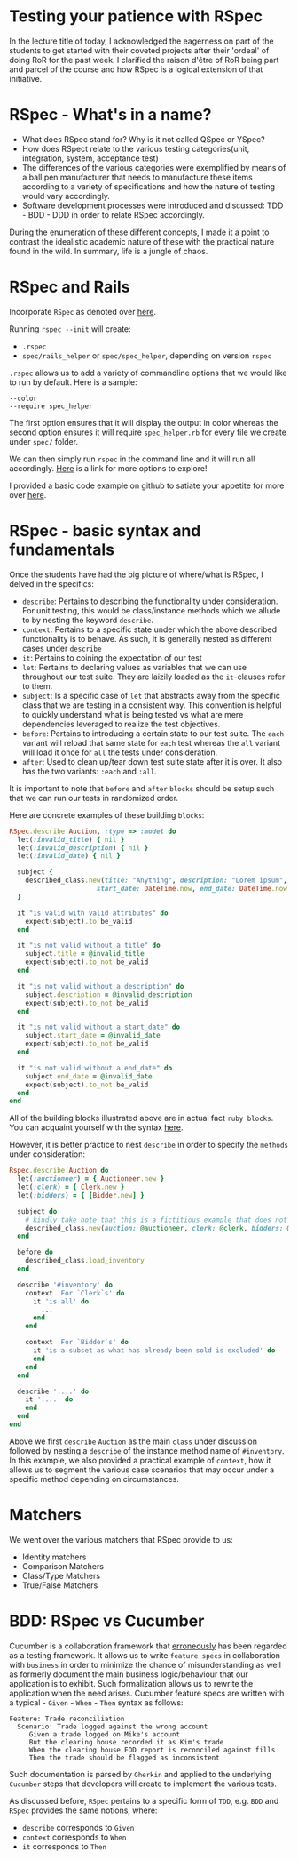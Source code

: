 # Testing your patience with RSpec

In the lecture title of today, I acknowledged the eagerness on part of the students to get started
with their coveted projects after their 'ordeal' of doing RoR for the past
week. I clarified the raison d'être of RoR being part and parcel of the course and
how RSpec is a logical extension of that initiative.

# RSpec - What's in a name?

* What does RSpec stand for? Why is it not called QSpec or YSpec?
* How does RSpect relate to the various testing categories(unit,
  integration, system, acceptance test)
* The differences of the various categories were exemplified by means of a
  ball pen manufacturer that needs to manufacture these items according to
  a variety of specifications and how the nature of testing would vary accordingly.
* Software development processes were introduced and discussed:
  TDD - BDD - DDD in order to relate RSpec accordingly.

During the enumeration of these different concepts, I made it a point to
contrast the idealistic academic nature of these with the practical nature
found in the wild. In summary, life is a jungle of chaos.

# RSpec and Rails
Incorporate `RSpec` as denoted over
[here](https://github.com/rspec/rspec-rails).

Running `rspec --init` will create:
* `.rspec`
* `spec/rails_helper` or `spec/spec_helper`, depending on version `rspec`

`.rspec` allows us to add a variety of commandline options that we would
like to run by default. Here is a sample:
```
--color
--require spec_helper
```

The first option ensures that it will display the output in color whereas
the second option ensures it will require `spec_helper.rb` for every file we
create under `spec/` folder.

We can then simply run `rspec` in the command line and it will run all
accordingly.
[Here](https://relishapp.com/rspec/rspec-core/docs/command-line) is a link
for more options to explore!

I provided a basic code example on github to satiate your appetite for more
over [here](https://github.com/Ajwah/w8d1).

# RSpec - basic syntax and fundamentals

Once the students have had the big picture of where/what is RSpec, I delved
in the specifics:

* `describe`: Pertains to describing the functionality under consideration.
  For unit testing, this would be class/instance methods which we allude to
  by nesting the keyword `describe`.
* `context`: Pertains to a specific state under which the above described
  functionality is to behave. As such, it is generally nested as different
  cases under `describe`
* `it`: Pertains to coining the expectation of our test
* `let`: Pertains to declaring values as variables that we can use
  throughout our test suite. They are laizily loaded as the `it`-clauses
  refer to them.
* `subject`: Is a specific case of `let` that abstracts away from the specific class that we are
  testing in a consistent way. This convention is helpful to quickly
  understand what is being tested vs what are mere dependencies leveraged
  to realize the test objectives.
* `before`: Pertains to introducing a certain state to our test suite.
  The `each` variant will reload that same state for `each` test whereas
  the `all` variant will load it once for `all` the tests under
  consideration.
* `after`: Used to clean up/tear down test suite state after it is over. It
  also has the two variants: `:each` and `:all`.

It is important to note that `before` and `after` `blocks` should be setup
such that we can run our tests in randomized order.

Here are concrete examples of these building `blocks`:

```ruby
RSpec.describe Auction, :type => :model do
  let(:invalid_title) { nil }
  let(:invalid_description) { nil }
  let(:invalid_date) { nil }

  subject {
    described_class.new(title: "Anything", description: "Lorem ipsum",
                      start_date: DateTime.now, end_date: DateTime.now + 1.week)
  }

  it "is valid with valid attributes" do
    expect(subject).to be_valid
  end

  it "is not valid without a title" do
    subject.title = @invalid_title
    expect(subject).to_not be_valid
  end

  it "is not valid without a description" do
    subject.description = @invalid_description
    expect(subject).to_not be_valid
  end

  it "is not valid without a start_date" do
    subject.start_date = @invalid_date
    expect(subject).to_not be_valid
  end

  it "is not valid without a end_date" do
    subject.end_date = @invalid_date
    expect(subject).to_not be_valid
  end
end
```

All of the building blocks illustrated above are in actual fact `ruby
blocks`. You can acquaint yourself with the syntax [here](https://mixandgo.com/learn/mastering-ruby-blocks-in-less-than-5-minutes).

However, it is better practice to nest `describe` in order to specify the
`methods` under consideration:

```ruby
Rspec.describe Auction do
  let(:auctioneer) = { Auctioneer.new }
  let(:clerk) = { Clerk.new }
  let(:bidders) = { [Bidder.new] }

  subject do
    # kindly take note that this is a fictitious example that does not correspond with the current code base as `Auction` model has different attributes over here
    described_class.new(auction: @auctioneer, clerk: @clerk, bidders: @bidders)
  end

  before do
    described_class.load_inventory
  end

  describe '#inventory' do
    context 'For `Clerk`s' do
      it 'is all' do
        ...
      end
    end

    context 'For `Bidder`s' do
      it 'is a subset as what has already been sold is excluded' do
      end
    end
  end

  describe '....' do
    it '....' do
    end
  end
end
```

Above we first `describe` `Auction` as the main `class` under discussion
followed by nesting a `describe` of the instance method name of
`#inventory`. In this example, we also provided a practical example of
`context`, how it allows us to segment the various case scenarios that may
occur under a specific method depending on circumstances.

# Matchers
We went over the various matchers that RSpec provide to us:

* Identity matchers
* Comparison Matchers
* Class/Type Matchers
* True/False Matchers

# BDD: RSpec vs Cucumber
Cucumber is a collaboration framework that [erroneously](https://cucumber.io/blog/the-worlds-most-misunderstood-collaboration-tool/) has been regarded as
a testing framework. It allows us to write `feature specs` in collaboration with
`business` in order to minimize the chance of misunderstanding as well as
formerly document the main business logic/behaviour that our application is
to exhibit. Such formalization allows us to rewrite the application when
the need arises. Cucumber feature specs are written with a typical -
`Given` - `When` - `Then` syntax as follows:

```cucumber
Feature: Trade reconciliation
  Scenario: Trade logged against the wrong account
     Given a trade logged on Mike's account
     But the clearing house recorded it as Kim's trade
     When the clearing house EOD report is reconciled against fills
     Then the trade should be flagged as inconsistent
```

Such documentation is parsed by `Gherkin` and applied to the underlying
`Cucumber` steps that developers will create to implement the various tests.

As discussed before, `RSpec` pertains to a specific form of `TDD`, e.g.
`BDD` and `RSpec` provides the same notions, where:

* `describe` corresponds to `Given`
* `context` corresponds to `When`
* `it` corresponds to `Then`
